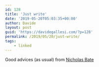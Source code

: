 ```yaml
---
id: 128
title: 'Just write'
date: '2019-05-20T05:03:35+00:00'
author: Davide
layout: post
guid: 'https://davidegallesi.com/?p=128'
permalink: /2019/05/20/just-write/
tags:
    - linked
---
```


Good advices (as usual) from [Nicholas Bate](https://blog.strategicedge.co.uk/2019/05/100-words.html)